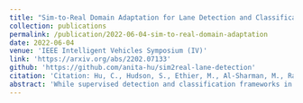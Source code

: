 ```yaml
---
title: "Sim-to-Real Domain Adaptation for Lane Detection and Classification in Autonomous Driving (IV 2022)"
collection: publications
permalink: /publication/2022-06-04-sim-to-real-domain-adaptation
date: 2022-06-04
venue: 'IEEE Intelligent Vehicles Symposium (IV)'
link: 'https://arxiv.org/abs/2202.07133'
github: 'https://github.com/anita-hu/sim2real-lane-detection'
citation: 'Citation: Hu, C., Hudson, S., Ethier, M., Al-Sharman, M., Rayside, D., & Melek, W. (2022, June). Sim-to-real domain adaptation for lane detection and classification in autonomous driving. In 2022 IEEE Intelligent Vehicles Symposium (IV) (pp. 457-463). IEEE.'
abstract: 'While supervised detection and classification frameworks in autonomous driving require large labelled datasets to converge, Unsupervised Domain Adaptation (UDA) approaches, facilitated by synthetic data generated from photoreal simulated environments, are considered low-cost and less time-consuming solutions. In this paper, we propose UDA schemes using adversarial discriminative and generative methods for lane detection and classification applications in autonomous driving. We also present Simulanes dataset generator to create a synthetic dataset that is naturalistic utilizing CARLA’s vast traffic scenarios and weather conditions. The proposed UDA frameworks take the synthesized dataset with labels as the source domain, whereas the target domain is the unlabelled real-world data. Using adversarial generative and feature discriminators, the learnt models are tuned to predict the lane location and class in the target domain. The proposed techniques are evaluated using both real-world and our synthetic datasets. The results manifest that the proposed methods have shown superiority over other baseline schemes in terms of detection and classification accuracy and consistency. The ablation study reveals that the size of the simulation dataset plays important roles in the classification performance of the proposed methods. Our UDA frameworks are available at https://github.com/anita-hu/sim2real-lane-detection and our dataset generator is released at https://github.com/anita-hu/simulanes.'
---
```

